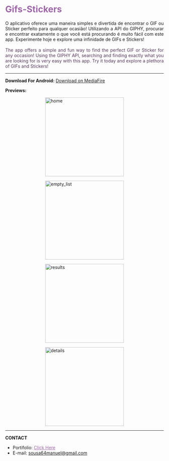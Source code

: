 <h1 style="color:#a066aa">Gifs-Stickers</h1>
<div style="text-align:justify">
O aplicativo oferece uma maneira simples e divertida de encontrar o GIF ou Sticker perfeito para qualquer ocasião! Utilizando a API do GIPHY, procurar e encontrar exatamente o que você está procurando é muito fácil com este app. Experimente hoje e explore uma infinidade de GIFs e Stickers!
</div>

<br>

<div style="text-align:justify; color:#57385d">
The app offers a simple and fun way to find the perfect GIF or Sticker for any occasion! Using the GIPHY API, searching and finding exactly what you are looking for is very easy with this app. Try it today and explore a plethora of GIFs and Stickers!
</div>


<hr>

**Download For Android:** <a href="https://www.mediafire.com/file/w9940fchsqdyqdq/Gifs_%2526_Stickers.apk" target="_blank"> Download on MediaFire </a>

**Previews:**

<div style="display:flex; gap: 1em; flex-wrap:wrap; justify-content: center; align-items: center;">
<img src="https://i.postimg.cc/Pqd6zY4C/home.jpg" width="250px" alt="home">
<img src="https://i.postimg.cc/zGCtg0nm/empty-list.jpg" width="250px" alt="empty_list">
<img src="https://i.postimg.cc/MTTdgwgx/results.jpg" width="250px" alt="results">
<img src="https://i.postimg.cc/BvNmhbYM/details.jpg" width="250px" alt="details">

</div>
<hr>

**CONTACT**

* Portifolio: <a style="color:#a066aa" href="https://soudev.netlify.app/" target="_blank">Click Here</a>
* E-mail: <a style="color:#a066aa" href="mailto:sousa64manuel@gmail.com" >sousa64manuel@gmail.com</a>